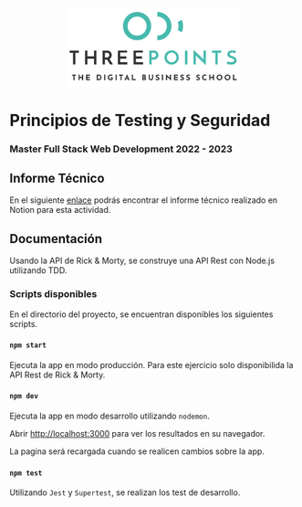 <p align="center">
<img src="https://raw.githubusercontent.com/CyberIngeniero/React-Project-Master/main/public/LogoMaster.png" alt="LogoMaster" width="300"/>
</p>

# Principios de Testing y Seguridad

### Master Full Stack Web Development 2022 - 2023

## Informe Técnico

En el siguiente [enlace](https://bit.ly/3lsrmSE) podrás encontrar el informe técnico realizado en Notion para esta actividad.

## Documentación

Usando la API de Rick & Morty, se construye una API Rest con Node.js utilizando TDD.

### Scripts disponibles

En el directorio del proyecto, se encuentran disponibles los siguientes scripts.

#### `npm start`

Ejecuta la app en modo producción. Para este ejercicio solo disponibilida la API Rest de Rick & Morty.

#### `npm dev`

Ejecuta la app en modo desarrollo utilizando `nodemon`.

Abrir [http://localhost:3000](http://localhost:3000) para ver los resultados en su navegador.

La pagina será recargada cuando se realicen cambios sobre la app.

#### `npm test`

Utilizando `Jest` y `Supertest`, se realizan los test de desarrollo.